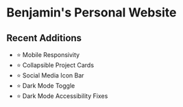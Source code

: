 # Benjamin's Personal Website 

## Recent Additions
- :star: Mobile Responsivity
- :star: Collapsible Project Cards
- :star: Social Media Icon Bar
- :star: Dark Mode Toggle
- :star: Dark Mode Accessibility Fixes
